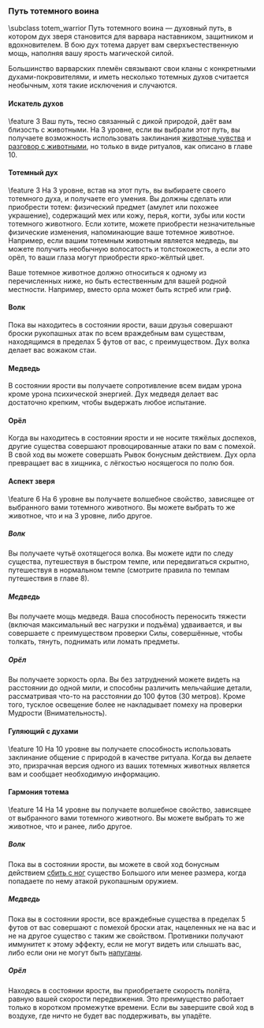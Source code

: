 ### Путь тотемного воина
\subclass totem_warrior
Путь тотемного воина — духовный путь, в котором дух зверя становится для варвара наставником, защитником и вдохновителем. В бою дух тотема дарует вам сверхъестественную мощь, наполняя вашу ярость магической силой.

Большинство варварских племён связывают свои кланы с конкретными духами-покровителями, и иметь несколько тотемных духов считается необычным, хотя такие исключения и случаются.

#### Искатель духов
\feature 3
Ваш путь, тесно связанный с дикой природой, даёт вам близость с животными. На 3 уровне, если вы выбрали этот путь, вы получаете возможность использовать заклинания [животные чувства](spell.animal_sense) и [разговор с животными](spell.speak_with_animals), но только в виде ритуалов, как описано в главе 10.

#### Тотемный дух
\feature 3
На 3 уровне, встав на этот путь, вы выбираете своего тотемного духа, и получаете его умения. Вы должны сделать или приобрести тотем: физический предмет (амулет или похожее украшение), содержащий мех или кожу, перья, когти, зубы или кости тотемного животного. Если хотите, можете приобрести незначительные физические изменения, напоминающие ваше тотемное животное.
Например, если вашим тотемным животным является медведь, вы можете получить необычную волосатость и толстокожесть, а если это орёл, то ваши глаза могут приобрести ярко-жёлтый цвет.

Ваше тотемное животное должно относиться к одному из перечисленных ниже, но быть естественным для вашей родной местности. Например, вместо орла может быть ястреб или гриф.

#### Волк
Пока вы находитесь в состоянии ярости, ваши друзья совершают броски рукопашных атак по всем враждебным вам существам, находящимся в пределах 5 футов от вас, с преимуществом. Дух волка делает вас вожаком стаи.
#### Медведь
В состоянии ярости вы получаете сопротивление всем видам урона кроме урона психической энергией. Дух медведя делает вас достаточно крепким, чтобы выдержать любое испытание.
#### Орёл
Когда вы находитесь в состоянии ярости и не носите тяжёлых доспехов, другие существа совершают провоцированные атаки по вам с помехой. В свой ход вы можете совершать Рывок бонусным действием. Дух орла превращает вас в хищника, с лёгкостью носящегося по полю боя.

#### Аспект зверя
\feature 6
На 6 уровне вы получаете волшебное свойство, зависящее от выбранного вами тотемного животного. Вы можете выбрать то же животное, что и на 3 уровне, либо другое.

##### Волк
Вы получаете чутьё охотящегося волка. Вы можете идти по следу существа, путешествуя в быстром темпе, или передвигаться скрытно, путешествуя в нормальном темпе (смотрите правила по темпам путешествия в главе 8).

##### Медведь
Вы получаете мощь медведя. Ваша способность переносить тяжести (включая максимальный вес нагрузки и подъёма) удваивается, и вы совершаете с преимуществом проверки Силы, совершённые, чтобы толкать, тянуть, поднимать или ломать предметы.

##### Орёл
Вы получаете зоркость орла. Вы без затруднений можете видеть на расстоянии до одной мили, и способны различить мельчайшие детали, рассматривая что-то на расстоянии до 100 футов (30 метров). Кроме того, тусклое освещение более не накладывает помеху на проверки Мудрости (Внимательность).

#### Гуляющий с духами
\feature 10
На 10 уровне вы получаете способность использовать заклинание общение с природой в качестве ритуала. Когда вы делаете это, призрачная версия одного из ваших тотемных животных является вам и сообщает необходимую информацию.

#### Гармония тотема
\feature 14
На 14 уровне вы получаете волшебное свойство, зависящее от выбранного вами тотемного животного. Вы можете выбрать то же животное, что и ранее, либо другое.

##### Волк
Пока вы в состоянии ярости, вы можете в свой ход бонусным действием [сбить с ног](condition.prone) существо Большого или менее размера, когда попадаете по нему атакой рукопашным оружием.

##### Медведь
Пока вы в состоянии ярости, все враждебные существа в пределах 5 футов от вас совершают с помехой броски атак, нацеленных не на вас и не на другое существо с таким же свойством. Противники получают иммунитет к этому эффекту, если не могут видеть или слышать вас, либо если они не могут быть [напуганы](condition.frightened).

##### Орёл
Находясь в состоянии ярости, вы приобретаете скорость полёта, равную вашей скорости передвижения. Это преимущество работает только в коротком промежутке времени. Если вы завершите свой ход в воздухе, где ничто не будет вас поддерживать, вы упадёте.
